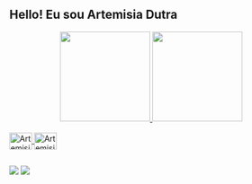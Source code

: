 ## Hello! Eu sou Artemisia Dutra

<div align="center">
  <a href="https://github.com/ArtemisiaDutra">
  <img height="160em" src="https://github-readme-stats.vercel.app/api?username=ArtemisiaDutra&show_icons=true&theme=radical&include_all_commits=true&count_private=true"/>
  <img height="160em" src="https://github-readme-stats.vercel.app/api/top-langs/?username=ArtemisiaDutra&layout=compact&langs_count=7&theme=radical"/>

</div>

<div style="display: inline_block"><br>
  <img align="center" alt="Artemisia-Jv" height="30" width="40" src="https://cdn.jsdelivr.net/gh/devicons/devicon/icons/java/java-original.svg" />
  <img align="center" alt="Artemisia-MySQL" height="30" width="40" src="https://cdn.jsdelivr.net/gh/devicons/devicon/icons/mysql/mysql-original.svg" />
  
</div>

##

<div> 
 <a href = "mailto:artemisiadutra2015@gmail.com"><img src="https://img.shields.io/badge/-Gmail-%23333?style=for-the-badge&logo=gmail&logoColor=white" target="_blank"></a>
  <a href="https://www.linkedin.com/in/artemisiadutra/" target="_blank"><img src="https://img.shields.io/badge/-LinkedIn-%230077B5?style=for-the-badge&logo=linkedin&logoColor=white" target="_blank"></a> 
 
 
</div>

